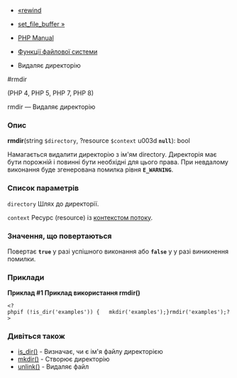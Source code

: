 - [«rewind](function.rewind.md)
- [set_file_buffer »](function.set-file-buffer.md)

- [PHP Manual](index.md)
- [Функції файлової системи](ref.filesystem.md)
- Видаляє директорію

#rmdir

(PHP 4, PHP 5, PHP 7, PHP 8)

rmdir — Видаляє директорію

### Опис

**rmdir**(string `$directory`, ?resource `$context` u003d **`null`**): bool

Намагається видалити директорію з ім'ям directory. Директорія має бути
порожній і повинні бути необхідні для цього права. При невдалому
виконання буде згенерована помилка рівня **`E_WARNING`**.

### Список параметрів

`directory`
Шлях до директорії.

`context`
Ресурс (resource) із [контекстом потоку](stream.contexts.md).

### Значення, що повертаються

Повертає **`true`** у разі успішного виконання або **`false`** у
у разі виникнення помилки.

### Приклади

**Приклад #1 Приклад використання **rmdir()****

` <?phpif (!is_dir('examples')) {   mkdir('examples');}rmdir('examples');?> `

### Дивіться також

- [is_dir()](function.is-dir.md) - Визначає, чи є ім'я файлу
директорією
- [mkdir()](function.mkdir.md) - Створює директорію
- [unlink()](function.unlink.md) - Видаляє файл
